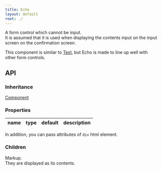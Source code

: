```yaml
---
title: Echo
layout: default
root: ./
---
```


A form control which cannot be input.  
It is assumed that it is used when displaying the contents input on the input screen on the confirmation screen.

This component is similar to [Text](text), but Echo is made to line up well with other form controls.


API
--------

### Inheritance

[Component](component)

### Properties

| name | type | default | description |
| ---- | -- | ----------- | ---- |

In addition, you can pass attributes of `div` html element.

### Children

Markup.  
They are displayed as its contents.